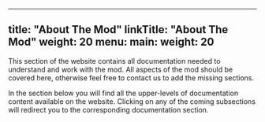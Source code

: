 
---
title: "About The Mod"
linkTitle: "About The Mod"
weight: 20
menu:
  main:
    weight: 20
---

This section of the website contains all documentation needed to understand and work with the mod. All aspects of the mod should be covered here, otherwise feel free to contact us to add the missing sections.

In the section below you will find all the upper-levels of documentation content available on the website. Clicking on any of the coming subsections will redirect you to the corresponding documentation section.
